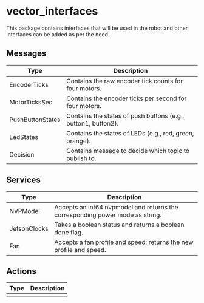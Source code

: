 # vector_interfaces

This package contains interfaces that will be used in the robot and other interfaces can be added as per the need.

## Messages

| Type             | Description                                                       |
| ---------------- | ----------------------------------------------------------------- |
| EncoderTicks     | Contains the raw encoder tick counts for four motors.             |
| MotorTicksSec    | Contains the encoder ticks per second for four motors.            |
| PushButtonStates | Contains the states of push buttons (e.g., button1, button2).     |
| LedStates        | Contains the states of LEDs (e.g., red, green, orange).           |
| Decision         | Contains message to decide which topic to publish to.             |

## Services

| Type           | Description                                                                |
| -------------- | -------------------------------------------------------------------------- |
| NVPModel       | Accepts an int64 nvpmodel and returns the corresponding power mode as string.|
| JetsonClocks   | Takes a boolean status and returns a boolean done flag.                    |
| Fan            | Accepts a fan profile and speed; returns the new profile and speed.        |

## Actions

| Type | Description |
| --- | --- |
|  |  |
